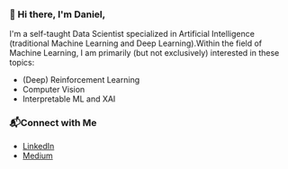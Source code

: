 ### 👋 Hi there, I'm Daniel,

I'm a self-taught Data Scientist specialized in Artificial Intelligence (traditional Machine Learning and Deep Learning).Within the field of Machine Learning, I am primarily (but not exclusively) interested in these topics:
* (Deep) Reinforcement Learning
* Computer Vision
* Interpretable ML and XAI

### 📬Connect with Me
* [LinkedIn](https://www.linkedin.com/in/linkedin.com/in/danielkleine5)
* [Medium](https://dkleine.medium.com/)
